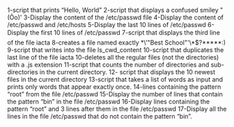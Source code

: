 1-script that prints “Hello, World”
2-script that displays a confused smiley "(Ôo)'
3-Display the content of the /etc/passwd file
4-Display the content of /etc/passwd and /etc/hosts
5-Display the last 10 lines of /etc/passwd
6-Display the first 10 lines of /etc/passwd
7-script that displays the third line of the file iacta
8-creates a file named exactly \*\\'"Best School"\'\\*$\?\*\*\*\*\*:)
9-script that writes into the file ls_cwd_content
10-script that duplicates the last line of the file iacta
10-deletes all the regular files (not the directories) with a .js extension
11-script that counts the number of directories and sub-directories in the current directory.
12- script that displays the 10 newest files in the current directory
13-script that takes a list of words as input and prints only words that appear exactly once.
14-lines containing the pattern “root” from the file /etc/passwd
15-Display the number of lines that contain the pattern “bin” in the file /etc/passwd
16-Display lines containing the pattern “root” and 3 lines after them in the file /etc/passwd
17-Display all the lines in the file /etc/passwd that do not contain the pattern “bin”.
